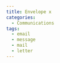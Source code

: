 ```yaml
---
title: Envelope x
categories:
  - Communications
tags:
  - email
  - message
  - mail
  - letter
---
```

